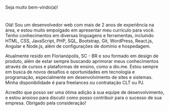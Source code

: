 Seja muito bem-vindo(a)!
#
Olá! Sou um desenvolvedor web com mais de 2 anos de experiência na área, e estou muito empolgado em apresentar meu currículo para você. Tenho conhecimentos em diversas linguagens e ferramentas, incluindo HTML, CSS, JavaScript, PHP, SQL, Bootstrap, Git, WordPress, React.js, Angular e Node.js, além de configurações de domínio e hospedagem.

Atualmente resido em Florianópolis, SC - BR e sou formado em design de produto, além de estar sempre buscando aprimorar meus conhecimentos através de cursos e plataformas de ensino, como a dio.me.
Estou sempre em busca de novos desafios e oportunidades em tecnologia e programação, especialmente em desenvolvimento de sites e sistemas. Minha disponibilidade é para freelances ou contratação CLT ou PJ.

Acredito que posso ser uma ótima adição à sua equipe de desenvolvimento, e estou ansioso para discutir como posso contribuir para o sucesso de sua empresa. Obrigado pela consideração!
